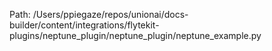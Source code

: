 Path: /Users/ppiegaze/repos/unionai/docs-builder/content/integrations/flytekit-plugins/neptune_plugin/neptune_plugin/neptune_example.py